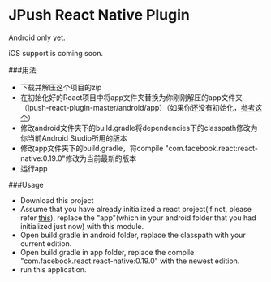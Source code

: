 # JPush React Native Plugin

Android only yet. 

iOS support is coming soon.

###用法
- 下载并解压这个项目的zip
- 在初始化好的React项目中将app文件夹替换为你刚刚解压的app文件夹（jpush-react-plugin-master/android/app）（如果你还没有初始化，[参考这个](https://facebook.github.io/react-native/docs/getting-started.html#content)）
- 修改android文件夹下的build.gradle将dependencies下的classpath修改为你当前Android Studio所用的版本
- 修改app文件夹下的build.gradle，将compile "com.facebook.react:react-native:0.19.0"修改为当前最新的版本
- 运行app

###Usage

- Download this project
- Assume that you have already initialized a react project(if not, please refer [this](https://facebook.github.io/react-native/docs/getting-started.html#content)), replace the "app"(which in your android folder that you had initialized just now) with this module.
- Open build.gradle in android folder, replace the classpath with your current edition.
- Open build.gradle in app folder, replace the compile "com.facebook.react:react-native:0.19.0" with the newest edition.
- run this application.
